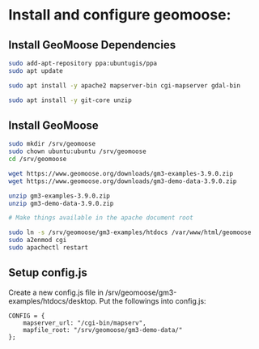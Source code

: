 Install and configure geomoose:
====================


## Install GeoMoose Dependencies ##

```Bash
sudo add-apt-repository ppa:ubuntugis/ppa
sudo apt update

sudo apt install -y apache2 mapserver-bin cgi-mapserver gdal-bin

sudo apt install -y git-core unzip
```


## Install GeoMoose ##

```Bash
sudo mkdir /srv/geomoose
sudo chown ubuntu:ubuntu /srv/geomoose
cd /srv/geomoose

wget https://www.geomoose.org/downloads/gm3-examples-3.9.0.zip
wget https://www.geomoose.org/downloads/gm3-demo-data-3.9.0.zip

unzip gm3-examples-3.9.0.zip
unzip gm3-demo-data-3.9.0.zip

# Make things available in the apache document root

sudo ln -s /srv/geomoose/gm3-examples/htdocs /var/www/html/geomoose
sudo a2enmod cgi
sudo apachectl restart
```

## Setup config.js ##


Create a new config.js file in /srv/geomoose/gm3-examples/htdocs/desktop. Put the followings into config.js:

```
CONFIG = {
    mapserver_url: "/cgi-bin/mapserv",
    mapfile_root: "/srv/geomoose/gm3-demo-data/"
};
```